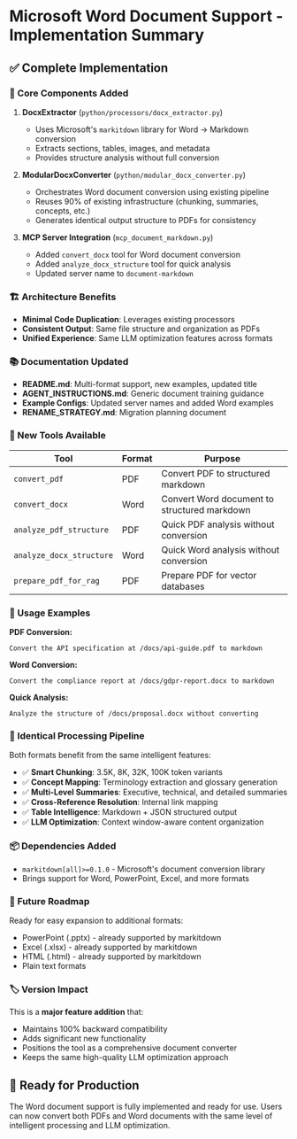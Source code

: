 # Microsoft Word Document Support - Implementation Summary

## ✅ Complete Implementation

### 🔧 Core Components Added

1. **DocxExtractor** (`python/processors/docx_extractor.py`)
   - Uses Microsoft's `markitdown` library for Word → Markdown conversion
   - Extracts sections, tables, images, and metadata
   - Provides structure analysis without full conversion

2. **ModularDocxConverter** (`python/modular_docx_converter.py`)
   - Orchestrates Word document conversion using existing pipeline
   - Reuses 90% of existing infrastructure (chunking, summaries, concepts, etc.)
   - Generates identical output structure to PDFs for consistency

3. **MCP Server Integration** (`mcp_document_markdown.py`)
   - Added `convert_docx` tool for Word document conversion
   - Added `analyze_docx_structure` tool for quick analysis
   - Updated server name to `document-markdown`

### 🏗️ Architecture Benefits

- **Minimal Code Duplication**: Leverages existing processors
- **Consistent Output**: Same file structure and organization as PDFs
- **Unified Experience**: Same LLM optimization features across formats

### 📚 Documentation Updated

- **README.md**: Multi-format support, new examples, updated title
- **AGENT_INSTRUCTIONS.md**: Generic document training guidance
- **Example Configs**: Updated server names and added Word examples
- **RENAME_STRATEGY.md**: Migration planning document

### 🧪 New Tools Available

| Tool | Format | Purpose |
|------|--------|---------|
| `convert_pdf` | PDF | Convert PDF to structured markdown |
| `convert_docx` | Word | Convert Word document to structured markdown |
| `analyze_pdf_structure` | PDF | Quick PDF analysis without conversion |
| `analyze_docx_structure` | Word | Quick Word analysis without conversion |
| `prepare_pdf_for_rag` | PDF | Prepare PDF for vector databases |

### 🎯 Usage Examples

**PDF Conversion:**
```
Convert the API specification at /docs/api-guide.pdf to markdown
```

**Word Conversion:**
```
Convert the compliance report at /docs/gdpr-report.docx to markdown
```

**Quick Analysis:**
```
Analyze the structure of /docs/proposal.docx without converting
```

### 🔄 Identical Processing Pipeline

Both formats benefit from the same intelligent features:

- ✅ **Smart Chunking**: 3.5K, 8K, 32K, 100K token variants
- ✅ **Concept Mapping**: Terminology extraction and glossary generation
- ✅ **Multi-Level Summaries**: Executive, technical, and detailed summaries
- ✅ **Cross-Reference Resolution**: Internal link mapping
- ✅ **Table Intelligence**: Markdown + JSON structured output
- ✅ **LLM Optimization**: Context window-aware content organization

### 📦 Dependencies Added

- `markitdown[all]>=0.1.0` - Microsoft's document conversion library
- Brings support for Word, PowerPoint, Excel, and more formats

### 🚀 Future Roadmap

Ready for easy expansion to additional formats:
- PowerPoint (.pptx) - already supported by markitdown
- Excel (.xlsx) - already supported by markitdown  
- HTML (.html) - already supported by markitdown
- Plain text formats

### 🏷️ Version Impact

This is a **major feature addition** that:
- Maintains 100% backward compatibility
- Adds significant new functionality
- Positions the tool as a comprehensive document converter
- Keeps the same high-quality LLM optimization approach

## 🎉 Ready for Production

The Word document support is fully implemented and ready for use. Users can now convert both PDFs and Word documents with the same level of intelligent processing and LLM optimization.